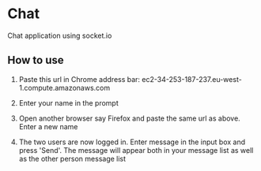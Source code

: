 # Chat 

Chat application using socket.io

## How to use

1. Paste this url in Chrome address bar: ec2-34-253-187-237.eu-west-1.compute.amazonaws.com

2. Enter your name in the prompt

3. Open another browser say Firefox and paste the same url as above. Enter a new name

4. The two users are now logged in. Enter message in the input box and press 'Send'. The message will appear both in your message list as well as the other person message list

